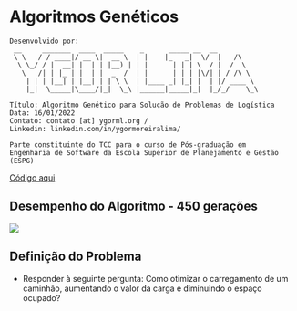 # Algoritmos Genéticos
```
Desenvolvido por:
 __     _______  ____  _____    _      _____ __  __          
 \ \   / / ____|/ __ \|  __ \  | |    |_   _|  \/  |   /\    
  \ \_/ / |  __| |  | | |__) | | |      | | | \  / |  /  \   
   \   /| | |_ | |  | |  _  /  | |      | | | |\/| | / /\ \  
    | | | |__| | |__| | | \ \  | |____ _| |_| |  | |/ ____ \ 
    |_|  \_____|\____/|_|  \_\ |______|_____|_|  |_/_/    \_\

Título: Algoritmo Genético para Solução de Problemas de Logística
Data: 16/01/2022
Contato: contato [at] ygorml.org / 
Linkedin: linkedin.com/in/ygormoreiralima/

Parte constituinte do TCC para o curso de Pós-graduação em 
Engenharia de Software da Escola Superior de Planejamento e Gestão (ESPG)
```

[Código aqui](https://github.com/ygordev/Algoritmos-Geneticos/blob/main/ML-AlgGenv0.1.py)

## Desempenho do Algoritmo - 450 gerações
<img src="https://github.com/ygordev/Algoritmos-Geneticos/raw/main/Figure_1.png"></img>

## Definição do Problema
* Responder à seguinte pergunta: Como otimizar o carregamento de um caminhão, aumentando o valor da carga e diminuindo o espaço ocupado?
